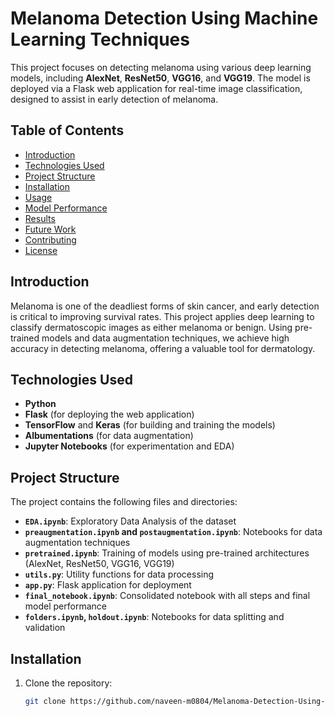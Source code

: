 # Melanoma Detection Using Machine Learning Techniques

This project focuses on detecting melanoma using various deep learning models, including **AlexNet**, **ResNet50**, **VGG16**, and **VGG19**. The model is deployed via a Flask web application for real-time image classification, designed to assist in early detection of melanoma.

## Table of Contents
- [Introduction](#introduction)
- [Technologies Used](#technologies-used)
- [Project Structure](#project-structure)
- [Installation](#installation)
- [Usage](#usage)
- [Model Performance](#model-performance)
- [Results](#results)
- [Future Work](#future-work)
- [Contributing](#contributing)
- [License](#license)

## Introduction
Melanoma is one of the deadliest forms of skin cancer, and early detection is critical to improving survival rates. This project applies deep learning to classify dermatoscopic images as either melanoma or benign. Using pre-trained models and data augmentation techniques, we achieve high accuracy in detecting melanoma, offering a valuable tool for dermatology.

## Technologies Used
- **Python**
- **Flask** (for deploying the web application)
- **TensorFlow** and **Keras** (for building and training the models)
- **Albumentations** (for data augmentation)
- **Jupyter Notebooks** (for experimentation and EDA)

## Project Structure
The project contains the following files and directories:
- **`EDA.ipynb`**: Exploratory Data Analysis of the dataset
- **`preaugmentation.ipynb` and `postaugmentation.ipynb`**: Notebooks for data augmentation techniques
- **`pretrained.ipynb`**: Training of models using pre-trained architectures (AlexNet, ResNet50, VGG16, VGG19)
- **`utils.py`**: Utility functions for data processing
- **`app.py`**: Flask application for deployment
- **`final_notebook.ipynb`**: Consolidated notebook with all steps and final model performance
- **`folders.ipynb`, `holdout.ipynb`**: Notebooks for data splitting and validation

## Installation
1. Clone the repository:
   ```bash
   git clone https://github.com/naveen-m0804/Melanoma-Detection-Using-Machine-Learning-Techniques.git
